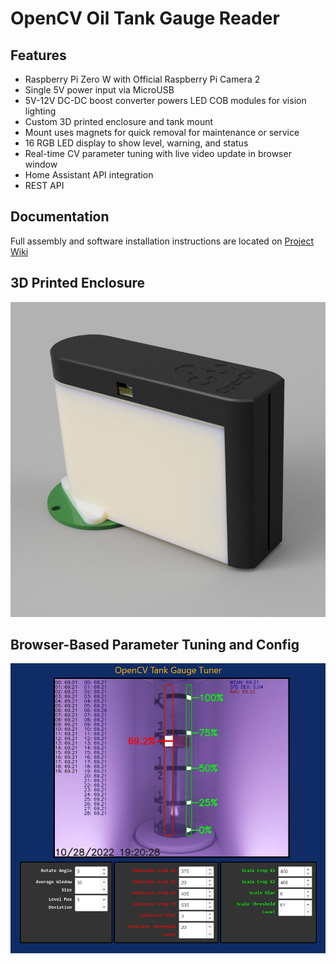 # OpenCV Oil Tank Gauge Reader

## Features
- Raspberry Pi Zero W with Official Raspberry Pi Camera 2
- Single 5V power input via MicroUSB
- 5V-12V DC-DC boost converter powers LED COB modules for vision lighting
- Custom 3D printed enclosure and tank mount
- Mount uses magnets for quick removal for maintenance or service
- 16 RGB LED display to show level, warning, and status
- Real-time CV parameter tuning with live video update in browser window
- Home Assistant API integration
- REST API

## Documentation

Full assembly and software installation instructions are located on [Project Wiki](https://github.com/tangentaudio/opencv_tank_gauge/wiki)

## 3D Printed Enclosure
![Enclosure](mechanical/enclosure.png)

## Browser-Based Parameter Tuning and Config
![OpenCV Gauge Reader Tuner](doc/tuner.png)

